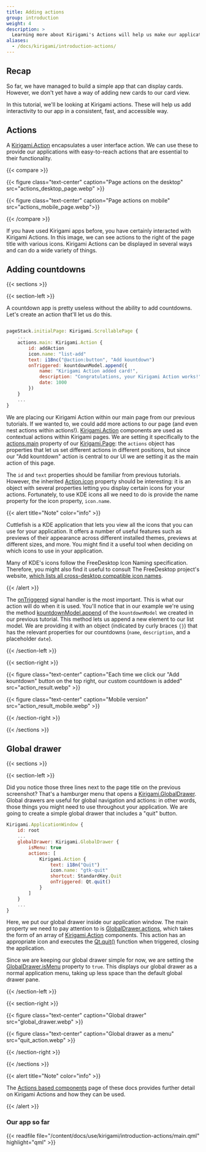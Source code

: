 ```yaml
---
title: Adding actions
group: introduction
weight: 4
description: >
  Learning more about Kirigami's Actions will help us make our application more useful.
aliases:
  - /docs/kirigami/introduction-actions/
---
```

## Recap

So far, we have managed to build a simple app that can display cards. However, we don't yet have a way of adding new cards to our card view.

In this tutorial, we'll be looking at Kirigami actions. These will help us add interactivity to our app in a consistent, fast, and accessible way.

## Actions

A [Kirigami.Action](docs:kirigami2;Action) encapsulates a user interface action. We can use these to provide our applications with easy-to-reach actions that are essential to their functionality.

{{< compare >}}

{{< figure class="text-center" caption="Page actions on the desktop" src="actions_desktop_page.webp" >}}

{{< figure class="text-center" caption="Page actions on mobile" src="actions_mobile_page.webp">}}

{{< /compare >}}


If you have used Kirigami apps before, you have certainly interacted with Kirigami Actions. In this image, we can see actions to the right of the page title with various icons. Kirigami Actions can be displayed in several ways and can do a wide variety of things.

## Adding countdowns

{{< sections >}}

{{< section-left >}}

A countdown app is pretty useless without the ability to add countdowns. Let's create an action that'll let us do this.

```qml

pageStack.initialPage: Kirigami.ScrollablePage {
    ...
    actions.main: Kirigami.Action {
        id: addAction
        icon.name: "list-add"
        text: i18nc("@action:button", "Add kountdown")
        onTriggered: kountdownModel.append({
            name: "Kirigami Action added card!",
            description: "Congratulations, your Kirigami Action works!",
            date: 1000
        })
    }
    ...
}
```

We are placing our Kirigami Action within our main page from our previous tutorials. If we wanted to, we could add more actions to our page (and even nest actions within actions!). [Kirigami.Action](docs:kirigami2;Action) components are used as contextual actions within Kirigami pages. We are setting it specifically to the [actions.main](docs:kirigami2;Page::actions) property of our [Kirigami.Page](docs:kirigami2;Page): the `actions` object has properties that let us set different actions in different positions, but since our "Add kountdown" action is central to our UI we are setting it as the main action of this page.

The `id` and `text` properties should be familiar from previous tutorials. However, the inherited [Action.icon](https://doc.qt.io/qt-5/qml-qtquick-controls2-action.html#icon-prop) property should be interesting: it is an object with several properties letting you display certain icons for your actions. Fortunately, to use KDE icons all we need to do is provide the name property for the icon property, `icon.name`.

{{< alert title="Note" color="info" >}}

Cuttlefish is a KDE application that lets you view all the icons that you can use for your application. It offers a number of useful features such as previews of their appearance across different installed themes, previews at different sizes, and more. You might find it a useful tool when deciding on which icons to use in your application. 

Many of KDE's icons follow the FreeDesktop Icon Naming specification. Therefore, you might also find it useful to consult The FreeDesktop project's website, [which lists all cross-desktop compatible icon names](https://specifications.freedesktop.org/icon-naming-spec/icon-naming-spec-latest.html).

{{< /alert >}}

The [onTriggered](docs:qtquickcontrols;QtQuick.Controls.Action::triggered) signal handler is the most important. This is what our action will do when it is used. You'll notice that in our example we're using the method [kountdownModel.append](https://doc.qt.io/qt-6/qml-qtqml-models-listmodel.html#append-method) of the `kountdownModel` we created in our previous tutorial. This method lets us append a new element to our list model. We are providing it with an object (indicated by curly braces `{}`) that has the relevant properties for our countdowns (`name`, `description`, and a placeholder `date`).

{{< /section-left >}}

{{< section-right >}}

{{< figure class="text-center" caption="Each time we click our \"Add kountdown\" button on the top right, our custom countdown is added" src="action_result.webp" >}}

{{< figure class="text-center" caption="Mobile version" src="action_result_mobile.webp" >}}

{{< /section-right >}}

{{< /sections >}}

## Global drawer

{{< sections >}}

{{< section-left >}}

Did you notice those three lines next to the page title on the previous screenshot? That's a hamburger menu that opens a [Kirigami.GlobalDrawer](docs:kirigami2;GlobalDrawer). Global drawers are useful for global navigation and actions: in other words, those things you might need to use throughout your application. We are going to create a simple global drawer that includes a "quit" button.

```qml
Kirigami.ApplicationWindow {
    id: root
    ...
    globalDrawer: Kirigami.GlobalDrawer {
        isMenu: true
        actions: [
            Kirigami.Action {
                text: i18n("Quit")
                icon.name: "gtk-quit"
                shortcut: StandardKey.Quit
                onTriggered: Qt.quit()
            }
        ]
    }
    ...
}

```

Here, we put our global drawer inside our application window. The main property we need to pay attention to is [GlobalDrawer.actions](docs:kirigami2;GlobalDrawer::actions), which takes the form of an array of [Kirigami.Action](docs:kirigami2;Action) components. This action has an appropriate icon and executes the [Qt.quit()](docs:qtqml;QtQml.Qt::quit) function when triggered, closing the application.


Since we are keeping our global drawer simple for now, we are setting the [GlobalDrawer.isMenu](docs:kirigami2;GlobalDrawer::isMenu) property to `true`. This displays our global drawer as a normal application menu, taking up less space than the default global drawer pane.

{{< /section-left >}}

{{< section-right >}}

{{< figure class="text-center" caption="Global drawer" src="global_drawer.webp" >}}

{{< figure class="text-center" caption="Global drawer as a menu" src="quit_action.webp" >}}

{{< /section-right >}}

{{< /sections >}}

{{< alert title="Note" color="info" >}}

The [Actions based components](/docs/kirigami/components-actions/) page of these docs provides further detail on Kirigami Actions and how they can be used.

{{< /alert >}}

### Our app so far

{{< readfile file="/content/docs/use/kirigami/introduction-actions/main.qml" highlight="qml" >}}
